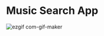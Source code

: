 # Music Search App

![ezgif com-gif-maker](https://user-images.githubusercontent.com/59811450/116501343-82ca2980-a8eb-11eb-82e4-c13a3c521c37.gif)

